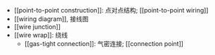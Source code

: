- [[point-to-point construction]]: 点对点结构; [[point-to-point wiring]]
- [[wiring diagram]], 接线图
- [[wire junction]]
- [[wire wrap]]: 绕线
    - [[gas-tight connection]]: 气密连接; [[connection point]]
